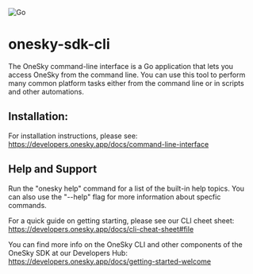 ![Go](https://github.com/onesky/onesky-sdk-cli/workflows/Go/badge.svg?branch=dev)

# onesky-sdk-cli

The OneSky command-line interface is a Go application that lets you access OneSky from the command line. You can use this tool to perform many common platform tasks either from the command line or in scripts and other automations.

## Installation:

For installation instructions, please see:
https://developers.onesky.app/docs/command-line-interface

## Help and Support
Run the "onesky help" command for a list of the built-in help topics. You can also use the "--help" flag for more information about specfic commands.

For a quick guide on getting starting, please see our CLI cheet sheet:
https://developers.onesky.app/docs/cli-cheat-sheet#file

You can find more info on the OneSky CLI and other components of the OneSky SDK at our Developers Hub: 
https://developers.onesky.app/docs/getting-started-welcome

